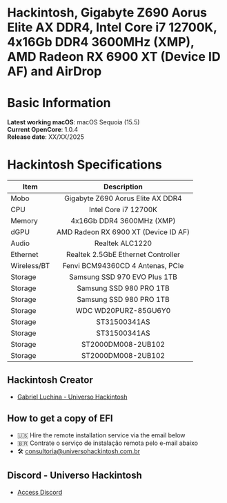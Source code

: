 # Hackintosh, Gigabyte Z690 Aorus Elite AX DDR4, Intel Core i7 12700K, 4x16Gb DDR4 3600MHz (XMP), AMD Radeon RX 6900 XT (Device ID AF) and AirDrop

# Basic Information

**Latest working macOS**: macOS Sequoia (15.5)
<br>
**Current OpenCore**: 1.0.4
<br>
**Release date**: XX/XX/2025

# Hackintosh Specifications
|Item|Description|
|-|:-------:|
|Mobo|Gigabyte Z690 Aorus Elite AX DDR4|
|CPU|Intel Core i7 12700K|
|Memory|4x16Gb DDR4 3600MHz (XMP)|
|dGPU|AMD Radeon RX 6900 XT (Device ID AF)|
|Audio|Realtek ALC1220|
|Ethernet|Realtek 2.5GbE Ethernet Controller|
|Wireless/BT|Fenvi BCM94360CD 4 Antenas, PCIe|
|Storage|Samsung SSD 970 EVO Plus 1TB|
|Storage|Samsung SSD 980 PRO 1TB|
|Storage|Samsung SSD 980 PRO 1TB|
|Storage|WDC WD20PURZ-85GU6Y0|
|Storage|ST31500341AS|
|Storage|ST31500341AS|
|Storage|ST2000DM008-2UB102|
|Storage|ST2000DM008-2UB102|

## Hackintosh Creator
- [Gabriel Luchina - Universo Hackintosh](https://luchina.com.br)

## How to get a copy of EFI
- 🇺🇸 Hire the remote installation service via the email below
- 🇧🇷 Contrate o serviço de instalação remota pelo e-mail abaixo
- 🛠️ [consultoria@universohackintosh.com.br](mailto:consultoria@universohackintosh.com.br)

## Discord - Universo Hackintosh
- [Access Discord](https://discord.universohackintosh.com.br)
